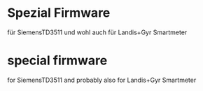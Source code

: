 # Spezial Firmware
für SiemensTD3511 und wohl auch für Landis+Gyr Smartmeter

# special firmware
for SiemensTD3511 and probably also for Landis+Gyr Smartmeter